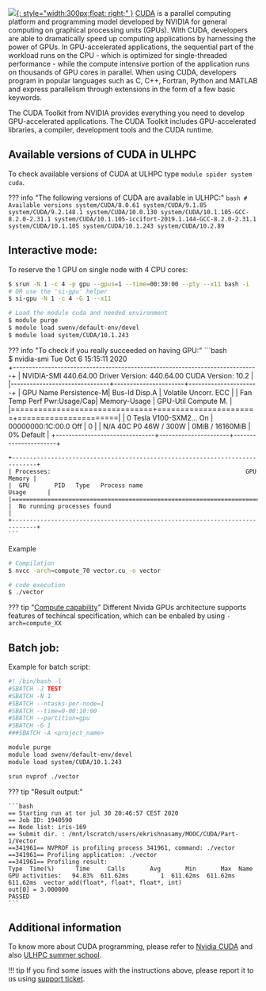 [![](https://static.macupdate.com/products/27014/l/nvidia-cuda-toolkit-logo.png?v=1568301809){: style="width:300px;float: right;" }](https://docs.nvidia.com/cuda/cuda-c-programming-guide/index.html)
[CUDA](https://docs.nvidia.com/cuda/cuda-c-programming-guide/index.html) is a parallel computing platform and programming model developed by NVIDIA
for general computing on graphical processing units (GPUs).
With CUDA, developers are able to dramatically speed up computing
applications by harnessing the power of GPUs.
In GPU-accelerated applications, the sequential part of the
workload runs on the CPU - which is optimized
for single-threaded performance - while the compute intensive portion
of the application runs on thousands of GPU cores in parallel.
When using CUDA, developers program in popular languages such as C, C++, Fortran, Python
and MATLAB and express parallelism through extensions in the form of a few basic keywords.

The CUDA Toolkit from NVIDIA provides everything you need to develop GPU-accelerated applications.
The CUDA Toolkit includes GPU-accelerated libraries, a compiler, development tools and the CUDA runtime.


## Available versions of CUDA in ULHPC
To check available versions of CUDA at ULHPC type `module spider system cuda`.

??? info "The following versions of CUDA are available in ULHPC:"
    ```bash
    # Available versions
    system/CUDA/8.0.61
    system/CUDA/9.1.85
    system/CUDA/9.2.148.1
    system/CUDA/10.0.130
    system/CUDA/10.1.105-GCC-8.2.0-2.31.1
    system/CUDA/10.1.105-iccifort-2019.1.144-GCC-8.2.0-2.31.1
    system/CUDA/10.1.105
    system/CUDA/10.1.243
    system/CUDA/10.2.89
    ```
    
## Interactive mode:
To reserve the 1 GPU on single node with 4 CPU cores:
```bash
$ srun -N 1 -c 4 -p gpu --gpus=1 --time=00:30:00 --pty --x11 bash -i
# OR use the 'si-gpu' helper 
$ si-gpu -N 1 -c 4 -G 1 --x11

# Load the module cuda and needed environment 
$ module purge
$ module load swenv/default-env/devel
$ module load system/CUDA/10.1.243 
```

??? info "To check if you really succeeded on having GPU:"
    ```bash  
    $ nvidia-smi
    Tue Oct  6 15:15:11 2020       
    +-----------------------------------------------------------------------------+
    | NVIDIA-SMI 440.64.00    Driver Version: 440.64.00    CUDA Version: 10.2     |
    |-------------------------------+----------------------+----------------------+
    | GPU  Name        Persistence-M| Bus-Id        Disp.A | Volatile Uncorr. ECC |
    | Fan  Temp  Perf  Pwr:Usage/Cap|         Memory-Usage | GPU-Util  Compute M. |
    |===============================+======================+======================|
    |   0  Tesla V100-SXM2...  On   | 00000000:1C:00.0 Off |                    0 |
    | N/A   40C    P0    46W / 300W |      0MiB / 16160MiB |      0%      Default |
    +-------------------------------+----------------------+----------------------+
                                                                               
    +-----------------------------------------------------------------------------+
    | Processes:                                                       GPU Memory |
    |  GPU       PID   Type   Process name                             Usage      |
    |=============================================================================|
    |  No running processes found                                                 |
    +-----------------------------------------------------------------------------+
    ```
    
Example
```bash
# Compilation
$ nvcc -arch=compute_70 vector.cu -o vector

# code execution
$ ./vector
```

??? tip "[Compute capability](https://docs.nvidia.com/cuda/cuda-c-programming-guide/index.html#compute-capabilities)"
    Different Nivida GPUs architecture supports features of techincal specification,
    which can be enbaled by using `-arch=compute_XX`


## Batch job:
Example for batch script:
```bash
#! /bin/bash -l
#SBATCH -J TEST
#SBATCH -N 1
#SBATCH --ntasks-per-node=1
#SBATCH --time=0-00:10:00
#SBATCH --partition=gpu
#SBATCH -G 1
###SBATCH -A <project_name>

module purge
module load swenv/default-env/devel
module load system/CUDA/10.1.243

srun nvprof ./vector
```

??? tip "Result output:"

    ```bash
    == Starting run at tor jul 30 20:46:57 CEST 2020
    == Job ID: 1940590
    == Node list: iris-169
    == Submit dir. : /mnt/lscratch/users/ekrishnasamy/MOOC/CUDA/Part-1/Vector
    ==341961== NVPROF is profiling process 341961, command: ./vector
    ==341961== Profiling application: ./vector
    ==341961== Profiling result:
    Type  Time(%)      Time     Calls       Avg       Min       Max  Name
    GPU activities:   94.83%  611.62ms         1  611.62ms  611.62ms  611.62ms  vector_add(float*, float*, float*, int)
    out[0] = 3.000000
    PASSED
    ``` 

## Additional information
To know more about CUDA programming, please refer to [Nvidia CUDA](https://docs.nvidia.com/cuda/cuda-c-programming-guide/index.html)
and also [ULHPC summer school](https://hpc.uni.lu/hpc-school/2019/06/index.html).

!!! tip
    If you find some issues with the instructions above,
    please report it to us using [support ticket](https://hpc.uni.lu/support).